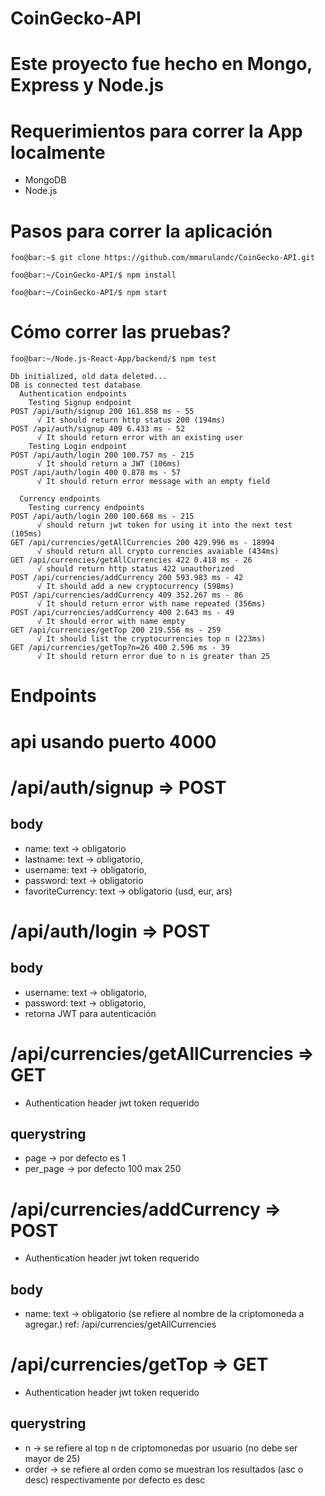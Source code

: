 # CoinGecko-API

# Este proyecto fue hecho en  Mongo, Express y Node.js

# Requerimientos para correr la App localmente

* MongoDB
* Node.js


# Pasos para correr la aplicación

```console
foo@bar:~$ git clone https://github.com/mmarulandc/CoinGecko-API.git
```
```console
foo@bar:~/CoinGecko-API/$ npm install
```
```console
foo@bar:~/CoinGecko-API/$ npm start
```

# Cómo correr las pruebas?
```console
foo@bar:~/Node.js-React-App/backend/$ npm test

Db initialized, old data deleted...
DB is connected test database
  Authentication endpoints
    Testing Signup endpoint
POST /api/auth/signup 200 161.858 ms - 55
      √ It should return http status 200 (194ms)
POST /api/auth/signup 409 6.433 ms - 52
      √ It should return error with an existing user
    Testing Login endpoint
POST /api/auth/login 200 100.757 ms - 215
      √ It should return a JWT (106ms)
POST /api/auth/login 400 0.878 ms - 57
      √ It should return error message with an empty field

  Currency endpoints
    Testing currency endpoints
POST /api/auth/login 200 100.668 ms - 215
      √ should return jwt token for using it into the next test (105ms)
GET /api/currencies/getAllCurrencies 200 429.996 ms - 18994
      √ should return all crypto currencies avaiable (434ms)
GET /api/currencies/getAllCurrencies 422 0.418 ms - 26
      √ should return http status 422 unauthorized
POST /api/currencies/addCurrency 200 593.983 ms - 42
      √ It should add a new cryptocurrency (598ms)
POST /api/currencies/addCurrency 409 352.267 ms - 86
      √ It should return error with name repeated (356ms)
POST /api/currencies/addCurrency 400 2.643 ms - 49
      √ It should error with name empty
GET /api/currencies/getTop 200 219.556 ms - 259
      √ It should list the cryptocurrencies top n (223ms)
GET /api/currencies/getTop?n=26 400 2.596 ms - 39
      √ It should return error due to n is greater than 25
```

# Endpoints
# api usando puerto 4000
# /api/auth/signup => POST
## body
* name: text -> obligatorio
* lastname: text -> obligatorio,
* username: text -> obligatorio,
* password: text -> obligatorio
* favoriteCurrency: text -> obligatorio (usd, eur, ars)

# /api/auth/login => POST
## body
* username: text -> obligatorio,
* password: text -> obligatorio,
* retorna JWT para autenticación

# /api/currencies/getAllCurrencies => GET
* Authentication header jwt token requerido
## querystring
* page -> por defecto es 1
* per_page -> por defecto 100 max 250


# /api/currencies/addCurrency => POST
* Authentication header jwt token requerido
## body
* name: text -> obligatorio (se refiere al nombre de la criptomoneda a agregar.) ref: /api/currencies/getAllCurrencies


# /api/currencies/getTop => GET
* Authentication header jwt token requerido
## querystring
* n -> se refiere al top n de criptomonedas por usuario (no debe ser mayor de 25)
* order -> se refiere al orden como se muestran los resultados (asc o desc) respectivamente por defecto es desc
